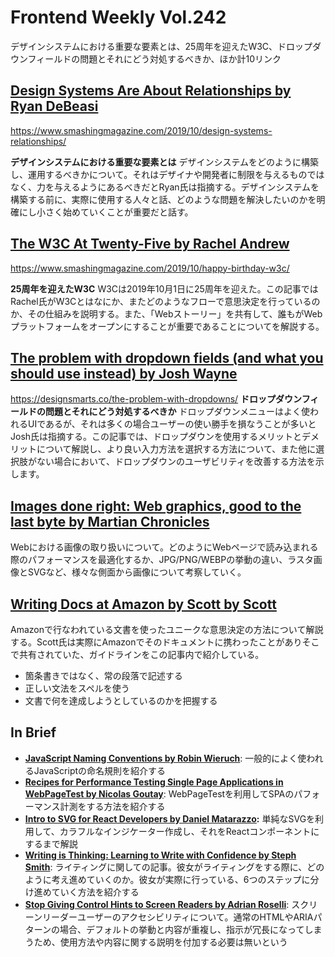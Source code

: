 # Frontend Weekly Vol.242
デザインシステムにおける重要な要素とは、25周年を迎えたW3C、ドロップダウンフィールドの問題とそれにどう対処するべきか、ほか計10リンク

## [Design Systems Are About Relationships by Ryan DeBeasi](https://www.smashingmagazine.com/2019/10/design-systems-relationships/) 
https://www.smashingmagazine.com/2019/10/design-systems-relationships/


**デザインシステムにおける重要な要素とは**
デザインシステムをどのように構築し、運用するべきかについて。それはデザイナや開発者に制限を与えるものではなく、力を与えるようにあるべきだとRyan氏は指摘する。デザインシステムを構築する前に、実際に使用する人々と話、どのような問題を解決したいのかを明確にし小さく始めていくことが重要だと話す。

## [The W3C At Twenty-Five by Rachel Andrew](https://www.smashingmagazine.com/2019/10/happy-birthday-w3c/)
https://www.smashingmagazine.com/2019/10/happy-birthday-w3c/


**25周年を迎えたW3C**
W3Cは2019年10月1日に25周年を迎えた。この記事ではRachel氏がW3Cとはなにか、またどのようなフローで意思決定を行っているのか、その仕組みを説明する。また、「Webストーリー」を共有して、誰もがWebプラットフォームをオープンにすることが重要であることについてを解説する。

## [The problem with dropdown fields (and what you should use instead) by Josh Wayne](https://designsmarts.co/the-problem-with-dropdowns/)

https://designsmarts.co/the-problem-with-dropdowns/
**ドロップダウンフィールドの問題とそれにどう対処するべきか**
ドロップダウンメニューはよく使われるUIであるが、それは多くの場合ユーザーの使い勝手を損なうことが多いとJosh氏は指摘する。この記事では、ドロップダウンを使用するメリットとデメリットについて解説し、より良い入力方法を選択する方法について、また他に選択肢がない場合において、ドロップダウンのユーザビリティを改善する方法を示します。

## [Images done right: Web graphics, good to the last byte by Martian Chronicles](https://evilmartians.com/chronicles/images-done-right-web-graphics-good-to-the-last-byte-optimization-techniques)

Webにおける画像の取り扱いについて。どのようにWebページで読み込まれる際のパフォーマンスを最適化するか、JPG/PNG/WEBPの挙動の違い、ラスタ画像とSVGなど、様々な側面から画像について考察していく。

## [Writing Docs at Amazon by Scott by Scott](https://blog.usejournal.com/writing-docs-at-amazon-e025808616bd)

Amazonで行なわれている文書を使ったユニークな意思決定の方法について解説する。Scott氏は実際にAmazonでそのドキュメントに携わったことがありそこで共有されていた、ガイドラインをこの記事内で紹介している。

- 箇条書きではなく、常の段落で記述する
- 正しい文法をスペルを使う
- 文書で何を達成しようとしているのかを把握する
## In Brief
- [**JavaScript Naming Conventions by Robin Wieruch**](https://www.robinwieruch.de/javascript-naming-conventions): 一般的によく使われるJavaScriptの命名規則を紹介する
- [**Recipes for Performance Testing Single Page Applications in WebPageTest by Nicolas Goutay**](https://css-tricks.com/recipes-for-performance-testing-single-page-applications-in-webpagetest/): WebPageTestを利用してSPAのパフォーマンス計測をする方法を紹介する
- [**Intro to SVG for React Developers by Daniel Matarazzo**](https://able.bio/dbmzzo/intro-to-svg-for-react-developers--56cmmcy)**:** 単純なSVGを利用して、カラフルなインジケーター作成し、それをReactコンポーネントにするまで解説
- [**Writing is Thinking: Learning to Write with Confidence by Steph Smith**](https://blog.stephsmith.io/learning-to-write-with-confidence/): ライティングに関しての記事。彼女がライティングをする際に、どのように考え進めていくのか。彼女が実際に行っている、6つのステップに分け進めていく方法を紹介する
- [**Stop Giving Control Hints to Screen Readers by Adrian Roselli**](https://adrianroselli.com/2019/10/stop-giving-control-hints-to-screen-readers.html): スクリーンリーダーユーザーのアクセシビリティについて。通常のHTMLやARIAパターンの場合、デフォルトの挙動と内容が重複し、指示が冗長になってしまうため、使用方法や内容に関する説明を付加する必要は無いという

